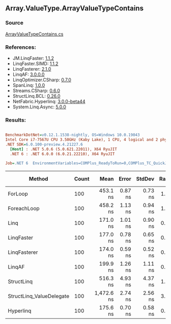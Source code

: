 ﻿## Array.ValueType.ArrayValueTypeContains

### Source
[ArrayValueTypeContains.cs](../LinqBenchmarks/Array/ValueType/ArrayValueTypeContains.cs)

### References:
- JM.LinqFaster: [1.1.2](https://www.nuget.org/packages/JM.LinqFaster/1.1.2)
- LinqFaster.SIMD: [1.1.2](https://www.nuget.org/packages/LinqFaster.SIMD/1.0.3)
- LinqFasterer: [2.1.0](https://www.nuget.org/packages/LinqFasterer/2.1.0)
- LinqAF: [3.0.0.0](https://www.nuget.org/packages/LinqAF/3.0.0.0)
- LinqOptimizer.CSharp: [0.7.0](https://www.nuget.org/packages/LinqOptimizer.CSharp/0.7.0)
- SpanLinq: [1.0.0](https://www.nuget.org/packages/SpanLinq/1.0.0)
- Streams.CSharp: [0.6.0](https://www.nuget.org/packages/Streams.CSharp/0.6.0)
- StructLinq.BCL: [0.26.0](https://www.nuget.org/packages/StructLinq/0.26.0)
- NetFabric.Hyperlinq: [3.0.0-beta44](https://www.nuget.org/packages/NetFabric.Hyperlinq/3.0.0-beta44)
- System.Linq.Async: [5.0.0](https://www.nuget.org/packages/System.Linq.Async/5.0.0)

### Results:
``` ini

BenchmarkDotNet=v0.12.1.1538-nightly, OS=Windows 10.0.19043
Intel Core i7-7567U CPU 3.50GHz (Kaby Lake), 1 CPU, 4 logical and 2 physical cores
.NET SDK=6.0.100-preview.4.21227.6
  [Host] : .NET 5.0.6 (5.0.621.22011), X64 RyuJIT
  .NET 6 : .NET 6.0.0 (6.0.21.22210), X64 RyuJIT

Job=.NET 6  EnvironmentVariables=COMPlus_ReadyToRun=0,COMPlus_TC_QuickJitForLoops=1,COMPlus_TieredPGO=1  Runtime=.NET 6.0  

```
|                   Method | Count |       Mean |   Error |  StdDev | Ratio |  Gen 0 | Gen 1 | Gen 2 | Allocated |
|------------------------- |------ |-----------:|--------:|--------:|------:|-------:|------:|------:|----------:|
|                  ForLoop |   100 |   453.1 ns | 0.87 ns | 0.73 ns |  1.00 |      - |     - |     - |         - |
|              ForeachLoop |   100 |   458.2 ns | 1.13 ns | 0.94 ns |  1.01 |      - |     - |     - |         - |
|                     Linq |   100 |   171.0 ns | 1.01 ns | 0.90 ns |  0.38 |      - |     - |     - |         - |
|               LinqFaster |   100 |   177.0 ns | 0.78 ns | 0.65 ns |  0.39 |      - |     - |     - |         - |
|             LinqFasterer |   100 |   174.0 ns | 0.59 ns | 0.52 ns |  0.38 |      - |     - |     - |         - |
|                   LinqAF |   100 |   199.9 ns | 1.26 ns | 1.11 ns |  0.44 |      - |     - |     - |         - |
|               StructLinq |   100 |   516.3 ns | 4.93 ns | 4.37 ns |  1.14 | 0.0153 |     - |     - |      32 B |
| StructLinq_ValueDelegate |   100 | 1,472.6 ns | 2.74 ns | 2.56 ns |  3.25 |      - |     - |     - |         - |
|                Hyperlinq |   100 |   175.6 ns | 0.70 ns | 0.58 ns |  0.39 |      - |     - |     - |         - |
